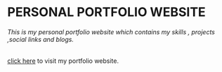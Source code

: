 # PERSONAL PORTFOLIO WEBSITE

###### This is my personal portfolio website which contains my  skills , projects ,social links and blogs. 
[click here](https://rajulkoshtaportfolio.netlify.app/) to visit my portfolio website.
